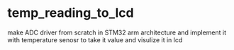 # temp_reading_to_lcd
make ADC driver from scratch in STM32 arm architecture and implement it with temperature senosr to take it value and visulize it in lcd 
